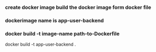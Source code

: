 ### create docker image build the docker image form docker file
### dockerimage name is app-user-backend
### docker build -t image-name path-to-Dockerfile
docker build -t app-user-backend .